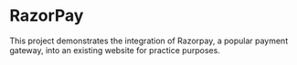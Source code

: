 # RazorPay
This project demonstrates the integration of Razorpay, a popular payment gateway, into an existing website for practice purposes.
